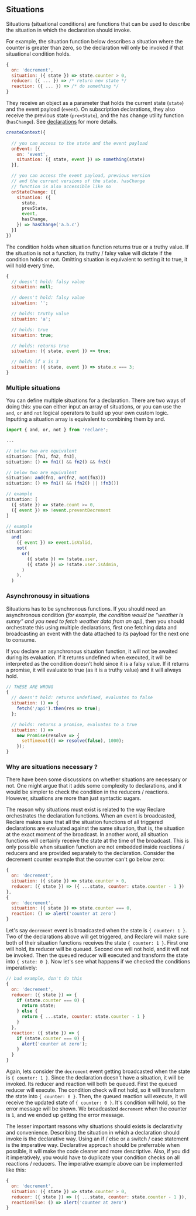 ## Situations

Situations (situational conditions) are functions that can be used to describe the situation in which the declaration should invoke. 

For example, the situation function below describes a situation where the counter is greater than zero, so the declaration will only be invoked if that situational condition holds.

```javascript
{
  on: 'decrement',
  situation: ({ state }) => state.counter > 0,
  reducer: ({ ... }) => /* return new state */
  reaction: ({ ... }) => /* do something */
}
```

They receive an object as a parameter that holds the current state (`state`) and the event payload (`event`). On subscription declarations, they also receive the previous state (`prevState`), and the has change utility function (`hasChange`). See [declarations](./Declarations.md) for more details.

```javascript
createContext({
  
  // you can access to the state and the event payload 
  onEvent: [{
    on: 'event',
    situation: ({ state, event }) => something(state)
  }],

  // you can access the event payload, previous version 
  // and the current versions of the state. hasChange 
  // function is also accessible like so
  onStateChange: [{
    situation: ({
      state,
      prevState,
      event,
      hasChange,
    }) => hasChange('a.b.c')
  }]
})
```

The condition holds when situation function returns true or a truthy value. If the situation is not a function, its truthy / falsy value will dictate if the condition holds or not. Omitting situation is equivalent to setting it to true, it will hold every time.

```javascript
{
  // doesn't hold: falsy value
  situation: null;

  // doesn't hold: falsy value
  situation: '';

  // holds: truthy value
  situation: 'a';

  // holds: true
  situation: true;

  // holds: returns true
  situation: ({ state, event }) => true;

  // holds if x is 3
  situation: ({ state, event }) => state.x === 3;
}
```

### Multiple situations

You can define multiple situations for a declaration. There are two ways of doing this: you can either input an array of situations, or you can use the `and`, `or` and `not` logical operators to build up your own custom logic. Inputting a situation array is equivalent to combining them by and.

```javascript
import { and, or, not } from 'reclare';

...

// below two are equivalent
situation: [fn1, fn2, fn3],
situation: () => fn1() && fn2() && fn3()

// below two are equivalent
situation: and(fn1, or(fn2, not(fn3)))
situation: () => fn1() && (fn2() || !fn3())

// example
situation: [
  ({ state }) => state.count >= 0,
  ({ event }) => !event.preventDecrement
]

// example
situation:
  and(
    ({ event }) => event.isValid,
    not(
      or(
        ({ state }) => !state.user,
        ({ state }) => !state.user.isAdmin,
      )
    ),
  )
```

### Asynchronousy in situations

Situations has to be synchronous functions. If you should need an asynchronous condition *(for example, the condition would be “weather is sunny” and you need to fetch weather data from an api)*, then you should orchestrate this using multiple declarations, first one fetching data and broadcasting an event with the data attached to its payload for the next one to consume.

If you declare an asynchronous situation function, it will not be awaited during its evaluation. If it returns undefined when executed, it will be interpreted as the condition doesn’t hold since it is a falsy value. If it returns a promise, it will evaluate to true (as it is a truthy value) and it will always hold.

```javascript
// THESE ARE WRONG
{
  // doesn't hold: returns undefined, evaluates to false
  situation: () => {
    fetch('/api').then(res => true);
  };

  // holds: returns a promise, evaluates to a true
  situation: () =>
    new Promise(resolve => {
      setTimeout(() => resolve(false), 1000);
    });
}
```

### Why are situations necessary ?

There have been some discussions on whether situations are necessary or not. One might argue that it adds some complexity to declarations, and it would be simpler to check the condition in the reducers / reactions. However, situations are more than just syntactic sugars.

The reason why situations must exist is related to the way Reclare orchestrates the declaration functions. When an event is broadcasted, Reclare makes sure that all the situation functions of all triggered declarations are evaluated against the same situation, that is, the situation at the exact moment of the broadcast. In another word, all situation functions will certainly receive the state at the time of the broadcast. This is only possible when situation function are not embedded inside reactions / reducers and are provided separately to the declaration. Consider the decrement counter example that the counter can't go below zero:

```javascript
{
  on: 'decrement',
  situation: ({ state }) => state.counter > 0,
  reducer: ({ state }) => ({ ...state, counter: state.counter - 1 })
},
{
  on: 'decrement',
  situation: ({ state }) => state.counter === 0,
  reaction: () => alert('counter at zero')
}
```

Let's say `decrement` event is broadcasted when the state is `{ counter: 1 }`. Two of the declarations above will get triggered, and Reclare will make sure both of their situation functions receives the state `{ counter: 1 }`. First one will hold, its reducer will be queued. Second one will not hold, and it will not be invoked. Then the queued reducer will executed and transform the state into `{ state: 0 }`. Now let's see what happens if we checked the conditions imperatively:

```javascript
// bad example, don't do this
{
  on: 'decrement',
  reducer: ({ state }) => {
    if (state.counter === 0) {
      return state;
    } else {
      return { ...state, counter: state.counter - 1 }
    }
  },
  reaction: ({ state }) => {
    if (state.counter === 0) {
      alert('counter at zero');
    }
  }
}
```

Again, lets consider the `decrement` event getting broadcasted when the state is `{ counter: 1 }`. Since the declaration doesn't have a situation, it will be invoked. Its reducer and reaction will both be queued. First the queued reducer will execute. The condition check will not hold, so it will transform the state into `{ counter: 0 }`. Then, the queued reaction will execute, it will receive the updated state of `{ counter: 0 }`. It's condition will hold, so the error message will be shown. We broadcasted `decrement` when the counter is `1`, and we ended up getting the error message.

The lesser important reasons why situations should exists is declarativity and convenience. Describing the situation in which a declaration should invoke is the declarative way. Using an if / else or a switch / case statement is the imperative way. Declarative approach should be preferrable when possible, it will make the code cleaner and more descriptive. Also, if you did it imperatively, you would have to duplicate your condition checks on all reactions / reducers. The imperative example above can be implemented like this:

```javascript
{
  on: 'decrement',
  situation: ({ state }) => state.counter > 0,
  reducer: ({ state }) => ({ ...state, counter: state.counter - 1 }),
  reactionElse: () => alert('counter at zero')
}
```


